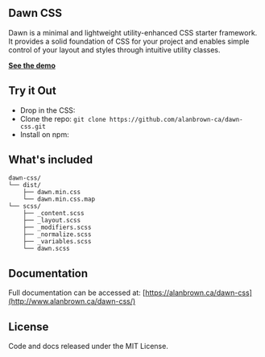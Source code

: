 ## Dawn CSS
Dawn is a minimal and lightweight utility-enhanced CSS starter framework. It provides a solid foundation of CSS for your project and enables simple control of your layout and styles through intuitive utility classes.

[**See the demo**](http://www.alanbrown.ca/dawn-css/)

## Try it Out
- Drop in the CSS:
- Clone the repo: `git clone https://github.com/alanbrown-ca/dawn-css.git`
- Install on npm:

## What's included
```
dawn-css/
└── dist/
    ├── dawn.min.css
    └── dawn.min.css.map
└── scss/
    ├── _content.scss
    ├── _layout.scss
    ├── _modifiers.scss
    ├── _normalize.scss
    ├── _variables.scss
    └── dawn.scss
```

## Documentation
Full documentation can be accessed at: [https://alanbrown.ca/dawn-css](http://www.alanbrown.ca/dawn-css/)

## License
Code and docs released under the MIT License.
